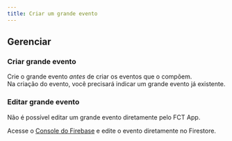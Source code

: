 ```yaml
---
title: Criar um grande evento
---
```


## Gerenciar

### Criar grande evento

Crie o grande evento _antes_ de criar os eventos que o compõem.  
Na criação do evento, você precisará indicar um grande evento já existente.

### Editar grande evento

Não é possível editar um grande evento diretamente pelo FCT App.

Acesse o [Console do Firebase](https://console.firebase.google.com/) e edite o evento diretamente no Firestore.
